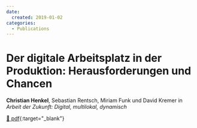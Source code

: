 ```yaml
---
date:
  created: 2019-01-02
categories:
  - Publications
---
```


# Der digitale Arbeitsplatz in der Produktion: Herausforderungen und Chancen

__Christian Henkel__, Sebastian Rentsch, Miriam Funk und David Kremer in _Arbeit der Zukunft: Digital, multilokal, dynamisch_

[📄 pdf](https://www.isf-muenchen.de/wp-content/uploads/2019/01/Arbeit-der-Zukunft_final.pdf){:target="_blank"}
